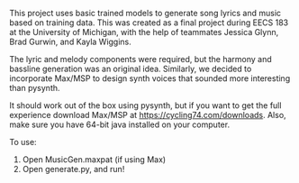 This project uses basic trained models to generate song lyrics and music based on training data. This was created as a final project during EECS 183 at the University of Michigan, with the help of teammates Jessica Glynn, Brad Gurwin, and Kayla Wiggins. 

The lyric and melody components were required, but the harmony and bassline generation was an original idea. Similarly, we decided to incorporate Max/MSP to design synth voices that sounded more interesting than pysynth. 

It should work out of the box using pysynth, but if you want to get the full experience download Max/MSP at https://cycling74.com/downloads. Also, make sure you have 64-bit java installed on your computer.  

To use:
1. Open MusicGen.maxpat (if using Max)
2. Open generate.py, and run! 